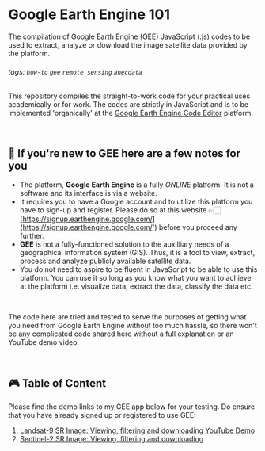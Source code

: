 # Google Earth Engine 101
The compilation of Google Earth Engine (GEE) JavaScript (.js) codes to be used to extract, analyze or download the image satellite data provided by the platform.

###### tags: `how-to` `gee` `remote sensing` `anecdata`

This repository compiles the straight-to-work code for your practical uses academically or for work. The codes are strictly in JavaScript and is to be implemented 'organically' at the [Google Earth Engine Code Editor]('https://code.earthengine.google.com/') platform. 

</br>

## 🌱 If you're new to GEE here are a few notes for you
- The platform, **Google Earth Engine** is a fully *ONLINE* platform. It is not a software and its interface is via a website.
- It requires you to have a Google account and to utilize this platform you have to sign-up and register. Please do so at this website 👉🏻 [https://signup.earthengine.google.com/](https://signup.earthengine.google.com/') before you proceed any further.
- **GEE** is not a fully-functioned solution to the auxilliary needs of a geographical information system (GIS). Thus, it is a tool to view, extract, process and analyze publicly available satellite data. 
- You do not need to aspire to be fluent in JavaScript to be able to use this platform. You can use it so long as you know what you want to achieve at the platform i.e. visualize data, extract the data, classify the data etc. 

</br>

The code here are tried and tested to serve the purposes of getting what you need from Google Earth Engine without too much hassle, so there won't be any complicated code shared here without a full explanation or an YouTube demo video. 

</br>

## 🎮  Table of Content

Please find the demo links to my GEE app below for your testing. Do ensure that you have already signed up or registered to use GEE:

1. [Landsat-9 SR Image: Viewing, filtering and downloading](https://code.earthengine.google.com/a10f976a52f26d36bc7441be28a71ad1?hideCode=true) [YouTube Demo](https://youtu.be/aKtToPXtYHI?si=YBvCipU1QrqsK2rE)
2. [Sentinel-2 SR Image: Viewing, filtering and downloading](https://code.earthengine.google.com/8fc617a0f0e66344562eea93c7985e23?hideCode=true)
